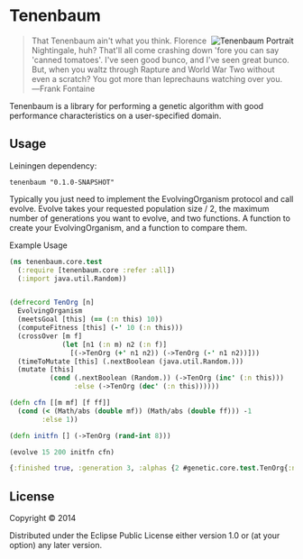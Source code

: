 # Tenenbaum

<img src="https://raw.github.com/doubleagent/tenenbaum/master/tenenbaum.jpg"
 alt="Tenenbaum Portrait" title="The woman herself!" align="right"/>

> That Tenenbaum ain't what you think. Florence Nightingale, huh? That'll all
> come crashing down 'fore you can say 'canned tomatoes'. I've seen good bunco,
> and I've seen great bunco. But, when you waltz through Rapture and World War
> Two without even a scratch? You got more than leprechauns watching over you.
> ―Frank Fontaine


Tenenbaum is a library for performing a genetic algorithm with good
performance characteristics on a user-specified domain.

## Usage

Leiningen dependency:

    tenenbaum "0.1.0-SNAPSHOT"

Typically you just need to implement the EvolvingOrganism protocol and call evolve.  Evolve takes your requested population size / 2, the maximum number of generations you want to evolve, and two functions.  A function to create your EvolvingOrganism, and a function to compare them.

Example Usage

```clojure
(ns tenenbaum.core.test
  (:require [tenenbaum.core :refer :all])
  (:import java.util.Random))


(defrecord TenOrg [n]
  EvolvingOrganism
  (meetsGoal [this] (== (:n this) 10))
  (computeFitness [this] (-' 10 (:n this)))
  (crossOver [m f]
             (let [n1 (:n m) n2 (:n f)]
               [(->TenOrg (+' n1 n2)) (->TenOrg (-' n1 n2))]))
  (timeToMutate [this] (.nextBoolean (java.util.Random.)))
  (mutate [this]
          (cond (.nextBoolean (Random.)) (->TenOrg (inc' (:n this)))
                :else (->TenOrg (dec' (:n this))))))

(defn cfn [[m mf] [f ff]]
  (cond (< (Math/abs (double mf)) (Math/abs (double ff))) -1
        :else 1))

(defn initfn [] (->TenOrg (rand-int 8)))

(evolve 15 200 initfn cfn)
```

```clojure
{:finished true, :generation 3, :alphas {2 #genetic.core.test.TenOrg{:n 12}, 1 #genetic.core.test.TenOrg{:n 11}, 0 #genetic.core.test.TenOrg{:n 7}}, :solution #genetic.core.test.TenOrg{:n 10}}
```

## License

Copyright © 2014

Distributed under the Eclipse Public License either version 1.0 or (at
your option) any later version.
